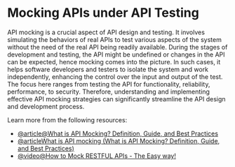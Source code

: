 # Mocking APIs under API Testing

API mocking is a crucial aspect of API design and testing. It involves simulating the behaviors of real APIs to test various aspects of the system without the need of the real API being readily available. During the stages of development and testing, the API might be undefined or changes in the API can be expected, hence mocking comes into the picture. In such cases, it helps software developers and testers to isolate the system and work independently, enhancing the control over the input and output of the test. The focus here ranges from testing the API for functionality, reliability, performance, to security. Therefore, understanding and implementing effective API mocking strategies can significantly streamline the API design and development process.

Learn more from the following resources:

- [@article@What is API Mocking? Definition, Guide, and Best Practices](https://katalon.com/resources-center/blog/what-is-api-mocking)
- [@articleWhat is API mocking (What is API Mocking? Definition, Guide, and Best Practices)](https://blog.postman.com/what-is-api-mocking/)
- [@video@How to Mock RESTFUL APIs - The Easy way!](https://www.youtube.com/watch?v=tJRN5WBF5Wc)